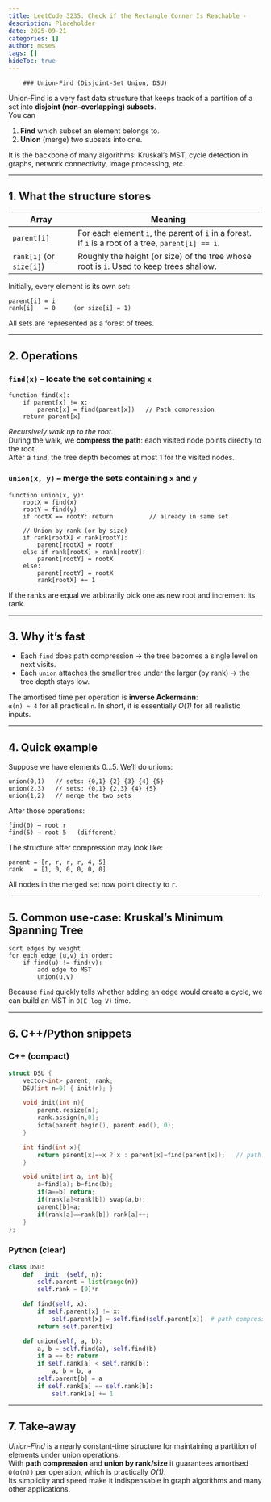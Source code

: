 ```yaml
---
title: LeetCode 3235. Check if the Rectangle Corner Is Reachable - 
description: Placeholder
date: 2025-09-21
categories: []
author: moses
tags: []
hideToc: true
---
```

        ### Union‑Find (Disjoint‑Set Union, DSU)

Union‑Find is a very fast data structure that keeps track of a partition of a set into **disjoint (non‑overlapping) subsets**.  
You can

1. **Find** which subset an element belongs to.
2. **Union** (merge) two subsets into one.

It is the backbone of many algorithms: Kruskal’s MST, cycle detection in graphs, network connectivity, image processing, etc.

---

## 1.  What the structure stores

| Array | Meaning |
|-------|---------|
| `parent[i]` | For each element `i`, the parent of `i` in a forest. If `i` is a root of a tree, `parent[i] == i`. |
| `rank[i]` (or `size[i]`) | Roughly the height (or size) of the tree whose root is `i`. Used to keep trees shallow. |

Initially, every element is its own set:

```text
parent[i] = i
rank[i]   = 0     (or size[i] = 1)
```

All sets are represented as a forest of trees.

---

## 2.  Operations

### `find(x)` – locate the set containing `x`

```pseudo
function find(x):
    if parent[x] != x:
        parent[x] = find(parent[x])   // Path compression
    return parent[x]
```

*Recursively walk up to the root.*  
During the walk, we **compress the path**: each visited node points directly to the root.  
After a `find`, the tree depth becomes at most 1 for the visited nodes.

### `union(x, y)` – merge the sets containing `x` and `y`

```pseudo
function union(x, y):
    rootX = find(x)
    rootY = find(y)
    if rootX == rootY: return          // already in same set

    // Union by rank (or by size)
    if rank[rootX] < rank[rootY]:
        parent[rootX] = rootY
    else if rank[rootX] > rank[rootY]:
        parent[rootY] = rootX
    else:
        parent[rootY] = rootX
        rank[rootX] += 1
```

If the ranks are equal we arbitrarily pick one as new root and increment its rank.

---

## 3.  Why it’s fast

- Each `find` does path compression → the tree becomes a single level on next visits.
- Each `union` attaches the smaller tree under the larger (by rank) → the tree depth stays low.

The amortised time per operation is **inverse Ackermann**:  
`α(n) ≈ 4` for all practical `n`. In short, it is essentially *O(1)* for all realistic inputs.

---

## 4.  Quick example

Suppose we have elements 0…5. We’ll do unions:

```
union(0,1)   // sets: {0,1} {2} {3} {4} {5}
union(2,3)   // sets: {0,1} {2,3} {4} {5}
union(1,2)   // merge the two sets
```

After those operations:

```
find(0) → root r
find(5) → root 5   (different)
```

The structure after compression may look like:

```
parent = [r, r, r, r, 4, 5]
rank   = [1, 0, 0, 0, 0, 0]
```

All nodes in the merged set now point directly to `r`.

---

## 5.  Common use‑case: Kruskal’s Minimum Spanning Tree

```pseudo
sort edges by weight
for each edge (u,v) in order:
    if find(u) != find(v):
        add edge to MST
        union(u,v)
```

Because `find` quickly tells whether adding an edge would create a cycle, we can build an MST in `O(E log V)` time.

---

## 6.  C++/Python snippets

### C++ (compact)

```cpp
struct DSU {
    vector<int> parent, rank;
    DSU(int n=0) { init(n); }

    void init(int n){
        parent.resize(n);
        rank.assign(n,0);
        iota(parent.begin(), parent.end(), 0);
    }

    int find(int x){
        return parent[x]==x ? x : parent[x]=find(parent[x]);   // path compression
    }

    void unite(int a, int b){
        a=find(a); b=find(b);
        if(a==b) return;
        if(rank[a]<rank[b]) swap(a,b);
        parent[b]=a;
        if(rank[a]==rank[b]) rank[a]++;
    }
};
```

### Python (clear)

```python
class DSU:
    def __init__(self, n):
        self.parent = list(range(n))
        self.rank = [0]*n

    def find(self, x):
        if self.parent[x] != x:
            self.parent[x] = self.find(self.parent[x])  # path compression
        return self.parent[x]

    def union(self, a, b):
        a, b = self.find(a), self.find(b)
        if a == b: return
        if self.rank[a] < self.rank[b]:
            a, b = b, a
        self.parent[b] = a
        if self.rank[a] == self.rank[b]:
            self.rank[a] += 1
```

---

## 7.  Take‑away

*Union‑Find* is a nearly constant‑time structure for maintaining a partition of elements under union operations.  
With **path compression** and **union by rank/size** it guarantees amortised `O(α(n))` per operation, which is practically *O(1)*.  
Its simplicity and speed make it indispensable in graph algorithms and many other applications.